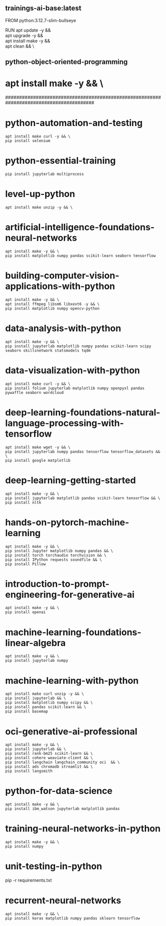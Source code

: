 ## trainings-ai-base:latest

FROM python:3.12.7-slim-bullseye

RUN apt update -y &&  \
    apt upgrade -y && \
    apt install make -y && \
    apt clean && \

## python-object-oriented-programming
   # apt install make -y && \

########################################################################################

# python-automation-and-testing
    apt install make curl -y && \
    pip install selenium

# python-essential-training
    pip install jupyterlab multiprocess


# level-up-python
    apt install make unzip -y && \

# artificial-intelligence-foundations-neural-networks

    apt install make -y && \
    pip install matplotlib numpy pandas scikit-learn seaborn tensorflow

# building-computer-vision-applications-with-python
    apt install make -y && \
    apt install ffmpeg libsm6 libxext6 -y && \
    pip install matplotlib numpy opencv-python

# data-analysis-with-python
    apt install make -y && \
    pip install jupyterlab matplotlib numpy pandas scikit-learn scipy seaborn skillsnetwork statsmodels tqdm

# data-visualization-with-python
    apt install make curl -y && \
    pip install folium jupyterlab matplotlib numpy openpyxl pandas pywaffle seaborn wordcloud

# deep-learning-foundations-natural-language-processing-with-tensorflow
    apt install make wget -y && \
    pip install jupyterlab numpy pandas tensorflow tensorflow_datasets && \
    pip install google matplotlib


# deep-learning-getting-started
    apt install make -y && \
    pip install jupyterlab matplotlib pandas scikit-learn tensorflow && \
    pip install nltk

# hands-on-pytorch-machine-learning
    apt install make -y && \
    pip install Jupyter matplotlib numpy pandas && \
    pip install torch torchaudio torchvision && \
    pip install IPython requests soundfile && \
    pip install Pillow

# introduction-to-prompt-engineering-for-generative-ai
    apt install make -y && \
    pip install openai

# machine-learning-foundations-linear-algebra
    apt install make -y && \
    pip install jupyterlab numpy

# machine-learning-with-python
    apt install make curl unzip -y && \
    pip install jupyterlab && \
    pip install matplotlib numpy scipy && \
    pip install pandas scikit-learn && \
    pip install basemap

# oci-generative-ai-professional
    apt install make -y && \
    pip install jupyterlab && \
    pip install rank-bm25 scikit-learn && \
    pip install cohere weaviate-client && \
    pip install langchain langchain_community oci  && \
    pip install ads chromadb streamlit && \
    pip install langsmith

# python-for-data-science
    apt install make -y && \
    pip install ibm_watson jupyterlab matplotlib pandas

# training-neural-networks-in-python
    apt install make -y && \
    pip install numpy

# unit-testing-in-python
  pip -r requirements.txt

# recurrent-neural-networks
    apt install make -y && \
    pip install keras matplotlib numpy pandas sklearn tensorflow
